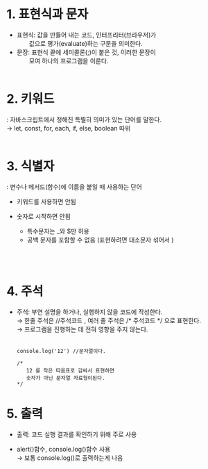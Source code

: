 # 1. 표현식과 문자

- 표현식: 값을 만들어 내는 코드, 인터프리터(브라우저)가  
  　　값으로 평가(evaluate)하는 구문을 의미한다.
- 문장: 표현식 끝에 세미콜론(;)이 붙은 것, 이러한 문장이  
   　　모여 하나의 프로그램을 이룬다.
  <br>
  <br>

# 2. 키워드

: 자바스크립트에서 정해진 특별히 의미가 있는 단어를 말한다.  
→ let, const, for, each, if, else, boolean 따위
<br>
<br>

# 3. 식별자

: 변수나 메서드(함수)에 이름을 붙일 때 사용하는 단어

- 키워드를 사용하면 안됨
- 숫자로 시작하면 안됨

  - 특수문자는 \_와 $만 허용
  - 공백 문자를 포함할 수 없음
    (표현하려면 대소문자 섞어서 )

<br>
<br>

# 4. 주석

- 주석: 부연 설명을 하거나, 실행하지 않을 코드에 작성한다.  
  → 한줄 주석은 //주석코드 , 여러 줄 주석은 /* 주석코드 */ 으로 표현한다.  
  → 프로그램을 진행하는 데 전혀 영향을 주지 않는다.
  <br>
  <br>  
  ```javascrit
  console.log('12') //문자열이다.
  
  /*
     12 를 작은 따옴표로 감싸서 표현하면 
     숫자가 아닌 문자열 자료형이된다. 
  */
  ```

# 5. 출력

- 출력: 코드 실행 결과를 확인하기 위해 주로 사용

- alert()함수, console.log()함수 사용  
  → 보통 console.log()로 출력하는게 나음
